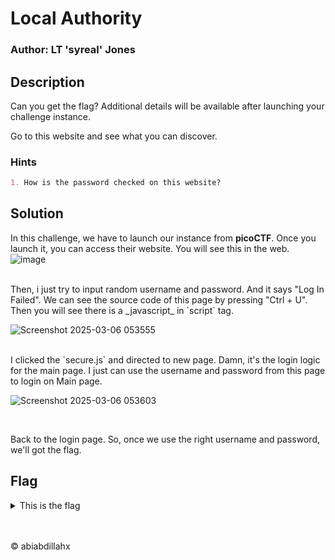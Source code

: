 # Local Authority

### Author: LT 'syreal' Jones

## Description
Can you get the flag?
Additional details will be available after launching your challenge instance.

Go to this website and see what you can discover.
### Hints
```md
1. How is the password checked on this website?
```

## Solution
In this challenge, we have to launch our instance from **picoCTF**. Once you launch it, you can access their website. You will see this in the web. 
![image](https://github.com/user-attachments/assets/1d7d3754-277a-4a43-9791-196f8f323555)

</br>
Then, i just try to input random username and password. And it says "Log In Failed". We can see the source code of this page by pressing "Ctrl + U". Then you will see there is a _javascript_ in `script` tag.

![Screenshot 2025-03-06 053555](https://github.com/user-attachments/assets/af4a3232-805c-4a0d-b4b6-087e9fa2f956)

</br>
I clicked the `secure.js` and directed to new page. Damn, it's the login logic for the main page. I just can use the username and password from this page to login on Main page.

![Screenshot 2025-03-06 053603](https://github.com/user-attachments/assets/0466eee2-3b0c-4bbf-ab1a-0de272a9b5d5)

</br>

Back to the login page. So, once we use the right username and password, we'll got the flag.

## Flag
<details>
  <summary>This is the flag</summary>

  ```
  picoCTF{j5_15_7r4n5p4r3n7_b0c2c9cb}
  ```
</details>
</br></br>

<p>&copy; abiabdillahx</p>
